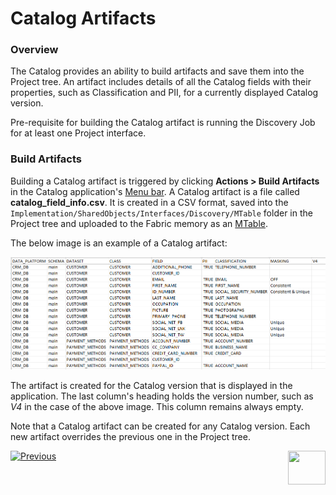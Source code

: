<web>

# Catalog Artifacts

### Overview

The Catalog provides an ability to build artifacts and save them into the Project tree. An artifact includes details of all the Catalog fields with their properties, such as Classification and PII, for a currently displayed Catalog version. 

Pre-requisite for building the Catalog artifact is running the Discovery Job for at least one Project interface.

### Build Artifacts

Building a Catalog artifact is triggered by clicking **Actions > Build Artifacts** in the Catalog application's [Menu bar](05_catalog_app.md#menu-bar). A Catalog artifact is a file called **catalog_field_info.csv**. It is created in a CSV format, saved into the ```Implementation/SharedObjects/Interfaces/Discovery/MTable``` folder in the Project tree and uploaded to the Fabric memory as an [MTable](/articles/09_translations/06_mtables_overview.md).

The below image is an example of a Catalog artifact:

<img src="images/catalog_info_mtable.png" style="zoom:75%;" />

The artifact is created for the Catalog version that is displayed in the application. The last column's heading holds the version number, such as *V4* in the case of the above image. This column remains always empty.

Note that a Catalog artifact can be created for any Catalog version. Each new artifact overrides the previous one in the Project tree.

[![Previous](/articles/images/Previous.png)](08_search_catalog.md)[<img align="right" width="60" height="54" src="/articles/images/Next.png">](10_classifier_configuration.md) 

</web>





